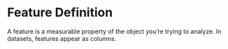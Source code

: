 # Feature Definition

A feature is a measurable property of the object you’re trying to analyze. In datasets, features appear as columns.
